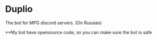 # Duplio
The bot for MPG discord servers. (On Russian)

**My bot have opensource code, so you can make sure the bot is safe
